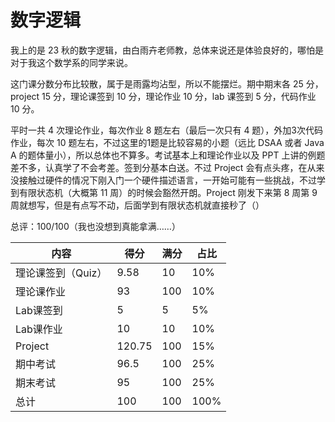 # 数字逻辑
我上的是 23 秋的数字逻辑，由白雨卉老师教，总体来说还是体验良好的，哪怕是对于我这个数学系的同学来说。

这门课分数分布比较散，属于是雨露均沾型，所以不能摆烂。期中期末各 25 分，project 15 分，理论课签到 10 分，理论作业 10 分，lab 课签到 5 分，代码作业 10 分。

平时一共 4 次理论作业，每次作业 8 题左右（最后一次只有 4 题），外加3次代码作业，每次 10 题左右，不过这里的1题是比较容易的小题（远比 DSAA 或者 Java A 的题体量小），所以总体也不算多。考试基本上和理论作业以及 PPT 上讲的例题差不多，认真学了不会考差。签到分基本白送。不过 Project 会有点头疼，在从来没接触过硬件的情况下刚入门一个硬件描述语言，一开始可能有一些挑战，不过学到有限状态机（大概第 11 周）的时候会豁然开朗。Project 刚发下来第 8 周第 9 周就想写，但是有点写不动，后面学到有限状态机就直接秒了（）

总评：100/100（我也没想到真能拿满……）

| 内容               | 得分   | 满分 | 占比 |
| ------------------ | ------ | ---- | ---- |
| 理论课签到（Quiz） | 9.58   | 10   | 10%  |
| 理论课作业         | 93     | 100  | 10%  |
| Lab课签到          | 5      | 5    | 5%   |
| Lab课作业          | 10     | 10   | 10%  |
| Project            | 120.75 | 100  | 15%  |
| 期中考试           | 96.5   | 100  | 25%  |
| 期末考试           | 95     | 100  | 25%  |
| 总计               | 100    | 100  | 100% |

